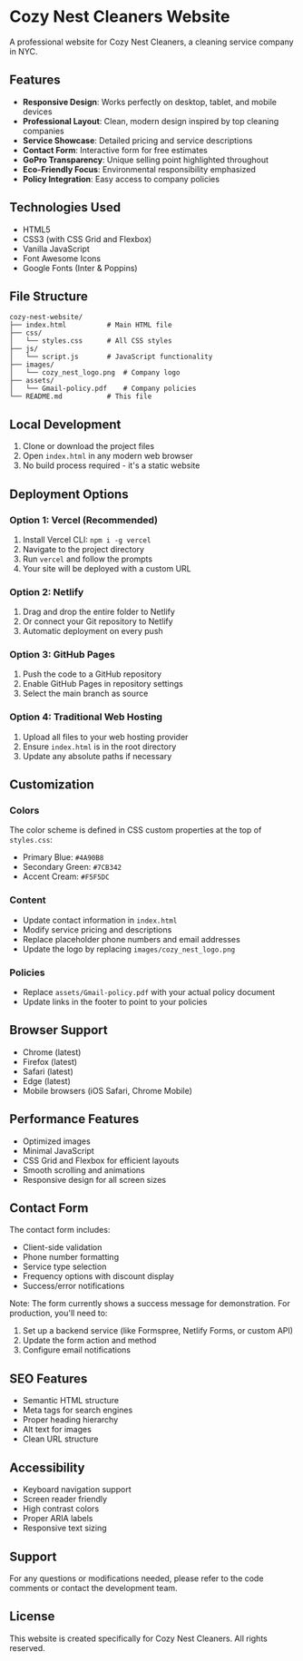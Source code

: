 # Cozy Nest Cleaners Website

A professional website for Cozy Nest Cleaners, a cleaning service company in NYC.

## Features

- **Responsive Design**: Works perfectly on desktop, tablet, and mobile devices
- **Professional Layout**: Clean, modern design inspired by top cleaning companies
- **Service Showcase**: Detailed pricing and service descriptions
- **Contact Form**: Interactive form for free estimates
- **GoPro Transparency**: Unique selling point highlighted throughout
- **Eco-Friendly Focus**: Environmental responsibility emphasized
- **Policy Integration**: Easy access to company policies

## Technologies Used

- HTML5
- CSS3 (with CSS Grid and Flexbox)
- Vanilla JavaScript
- Font Awesome Icons
- Google Fonts (Inter & Poppins)

## File Structure

```
cozy-nest-website/
├── index.html          # Main HTML file
├── css/
│   └── styles.css      # All CSS styles
├── js/
│   └── script.js       # JavaScript functionality
├── images/
│   └── cozy_nest_logo.png  # Company logo
├── assets/
│   └── Gmail-policy.pdf    # Company policies
└── README.md           # This file
```

## Local Development

1. Clone or download the project files
2. Open `index.html` in any modern web browser
3. No build process required - it's a static website

## Deployment Options

### Option 1: Vercel (Recommended)
1. Install Vercel CLI: `npm i -g vercel`
2. Navigate to the project directory
3. Run `vercel` and follow the prompts
4. Your site will be deployed with a custom URL

### Option 2: Netlify
1. Drag and drop the entire folder to Netlify
2. Or connect your Git repository to Netlify
3. Automatic deployment on every push

### Option 3: GitHub Pages
1. Push the code to a GitHub repository
2. Enable GitHub Pages in repository settings
3. Select the main branch as source

### Option 4: Traditional Web Hosting
1. Upload all files to your web hosting provider
2. Ensure `index.html` is in the root directory
3. Update any absolute paths if necessary

## Customization

### Colors
The color scheme is defined in CSS custom properties at the top of `styles.css`:
- Primary Blue: `#4A90B8`
- Secondary Green: `#7CB342`
- Accent Cream: `#F5F5DC`

### Content
- Update contact information in `index.html`
- Modify service pricing and descriptions
- Replace placeholder phone numbers and email addresses
- Update the logo by replacing `images/cozy_nest_logo.png`

### Policies
- Replace `assets/Gmail-policy.pdf` with your actual policy document
- Update links in the footer to point to your policies

## Browser Support

- Chrome (latest)
- Firefox (latest)
- Safari (latest)
- Edge (latest)
- Mobile browsers (iOS Safari, Chrome Mobile)

## Performance Features

- Optimized images
- Minimal JavaScript
- CSS Grid and Flexbox for efficient layouts
- Smooth scrolling and animations
- Responsive design for all screen sizes

## Contact Form

The contact form includes:
- Client-side validation
- Phone number formatting
- Service type selection
- Frequency options with discount display
- Success/error notifications

Note: The form currently shows a success message for demonstration. For production, you'll need to:
1. Set up a backend service (like Formspree, Netlify Forms, or custom API)
2. Update the form action and method
3. Configure email notifications

## SEO Features

- Semantic HTML structure
- Meta tags for search engines
- Proper heading hierarchy
- Alt text for images
- Clean URL structure

## Accessibility

- Keyboard navigation support
- Screen reader friendly
- High contrast colors
- Proper ARIA labels
- Responsive text sizing

## Support

For any questions or modifications needed, please refer to the code comments or contact the development team.

## License

This website is created specifically for Cozy Nest Cleaners. All rights reserved.

